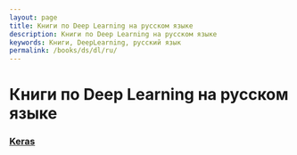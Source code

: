 ```yaml
---
layout: page
title: Книги по Deep Learning на русском языке
description: Книги по Deep Learning на русском языке
keywords: Книги, DeepLearning, русский язык
permalink: /books/ds/dl/ru/
---
```


# Книги по Deep Learning на русском языке

### [Keras](/books/ds/dl/keras/ru/)
